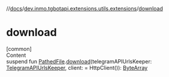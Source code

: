 //[docs](../../index.md)/[dev.inmo.tgbotapi.extensions.utils.extensions](index.md)/[download](download.md)



# download  
[common]  
Content  
suspend fun [PathedFile](../dev.inmo.tgbotapi.types.files/-pathed-file/index.md).[download](download.md)(telegramAPIUrlsKeeper: [TelegramAPIUrlsKeeper](../dev.inmo.tgbotapi.utils/-telegram-a-p-i-urls-keeper/index.md), client:  = HttpClient()): [ByteArray](https://kotlinlang.org/api/latest/jvm/stdlib/kotlin/-byte-array/index.html)  



